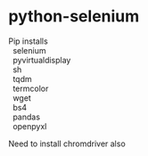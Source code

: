 # python-selenium

Pip installs <br>
 &nbsp;&nbsp;selenium<br>
 &nbsp;&nbsp;pyvirtualdisplay<br>
 &nbsp;&nbsp;sh<br>
 &nbsp;&nbsp;tqdm<br>
 &nbsp;&nbsp;termcolor<br>
 &nbsp;&nbsp;wget<br>
 &nbsp;&nbsp;bs4<br>
 &nbsp;&nbsp;pandas<br>
 &nbsp;&nbsp;openpyxl<br>

Need to install chromdriver also
